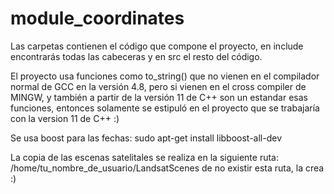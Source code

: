 # module_coordinates
Las carpetas contienen el código que compone el proyecto, en include encontrarás todas las cabeceras y en src el resto del código.

El proyecto usa funciones como to_string() que no vienen en el compilador normal de GCC en la versión 4.8, pero si vienen en el cross compiler de MINGW, y también a partir de la versión 11 de C++ son un estandar esas funciones, entonces solamente se estipuló en el proyecto que se trabajaría con la version 11 de C++ :)

Se usa boost para las fechas:
sudo apt-get install libboost-all-dev

La copia de las escenas satelitales se realiza en la siguiente ruta:
/home/tu_nombre_de_usuario/LandsatScenes
de no existir esta ruta, la crea :)
